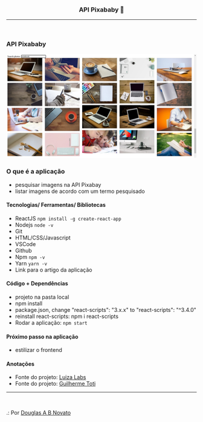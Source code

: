 <h3 align="center">
  API Pixababy 🚀
</h3>

---
<br>

### API Pixababy 

![Resultado da Aplicação](/public/tela-da-aplicacao.jpg)

### O que é a aplicação

- pesquisar imagens na API Pixabay
- listar imagens de acordo com um termo pesquisado 

#### Tecnologias/ Ferramentas/ Bibliotecas

- ReactJS `npm install -g create-react-app`
- Nodejs `node -v`
- Git
- HTML/CSS/Javascript
- VSCode
- Github
- Npm `npm -v`
- Yarn `yarn -v`
- Link para o artigo da aplicação

#### Código + Dependências

- projeto na pasta local
- npm install
- package.json, change "react-scripts": "3.x.x" to "react-scripts": "^3.4.0"
- reinstall react-scripts: npm i react-scripts
- Rodar a aplicação: `npm start`

#### Próximo passo na aplicação

- estilizar o frontend

#### Anotações   

- Fonte do projeto: [Luiza Labs](https://medium.com/luizalabs/comunica%C3%A7%C3%A3o-entre-componentes-no-react-6b42aac62321)
- Fonte do projeto: [Guilherme Toti](https://www.youtube.com/user/gtsites)

---
<br>

.: Por [Douglas A B Novato](https://linktr.ee/douglasabnovato)